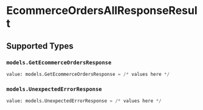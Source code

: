 # EcommerceOrdersAllResponseResult


## Supported Types

### `models.GetEcommerceOrdersResponse`

```python
value: models.GetEcommerceOrdersResponse = /* values here */
```

### `models.UnexpectedErrorResponse`

```python
value: models.UnexpectedErrorResponse = /* values here */
```

